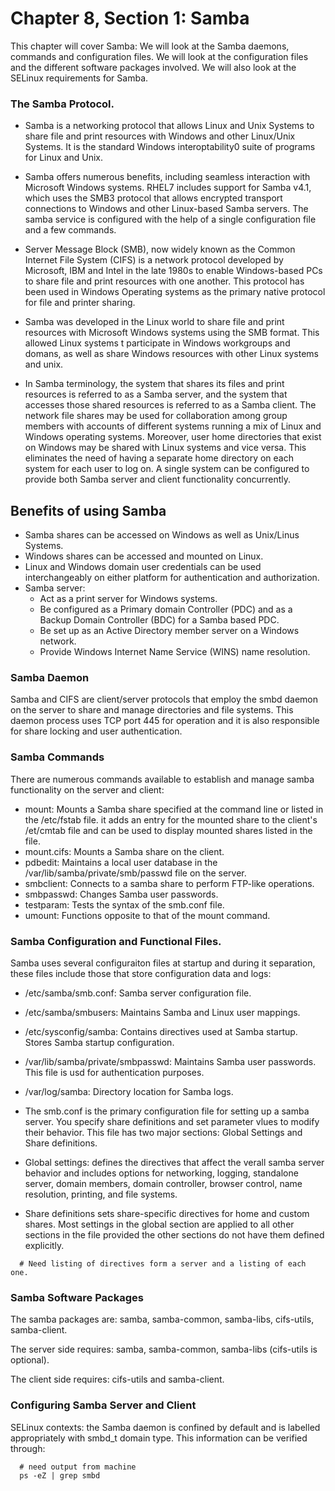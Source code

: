# Chapter 8, Section 1: Samba

This chapter will cover Samba: We will look at the Samba daemons, commands and configuration files. We will look at the configuration files and the different software packages involved. We will also look at the SELinux requirements for Samba.

### The Samba Protocol.

- Samba is a networking protocol that allows Linux and Unix Systems to share file and print resources with Windows and other Linux/Unix Systems. It is the standard Windows interoptability0 suite of programs for Linux and Unix.

- Samba offers numerous benefits, including seamless interaction with Microsoft Windows systems. RHEL7 includes support for Samba v4.1, which uses the SMB3 protocol that allows encrypted transport connections to Windows and other Linux-based Samba servers. The samba service is configured with the help of a single configuration file and a few commands.

- Server Message Block (SMB), now widely known as the Common Internet File System (CIFS) is a network protocol developed by Microsoft, IBM and Intel in the late 1980s to enable Windows-based PCs to share file and print resources with one another. This protocol has been used in Windows Operating systems as the primary native protocol for file and printer sharing.

- Samba was developed in the Linux world to share file and print resources with Microsoft Windows systems using the SMB format. This allowed Linux systems t participate in Windows workgroups and domans, as well as share Windows resources with other Linux systems and unix.

- In Samba terminology, the system that shares its files and print resources is referred to as a Samba server, and the system that accesses those shared resources is referred to as a Samba client. The network file shares may be used for collaboration among group members with accounts of different systems running a mix of Linux and Windows operating systems. Moreover, user home directories that exist on Windows may be shared with Linux systems and vice versa. This eliminates the need of having a separate home directory on each system for each user to log on. A single system can be configured to provide both Samba server and client functionality concurrently.

## Benefits of using Samba

- Samba shares can be accessed on Windows as well as Unix/Linus Systems.
- Windows shares can be accessed and mounted on Linux.
- Linux and Windows domain user credentials can be used interchangeably on either platform for authentication and authorization.
- Samba server:
  - Act as a print server for Windows systems.
  - Be configured as a Primary domain Controller (PDC) and as a Backup Domain Controller (BDC) for a Samba based PDC.
  - Be set up as an Active Directory member server on a Windows network.
  - Provide Windows Internet Name Service (WINS) name resolution.

### Samba Daemon

Samba and CIFS are client/server protocols that employ the smbd daemon on the server to share and manage directories and file systems. This daemon process uses TCP port 445 for operation and it is also responsible for share locking and user authentication.

### Samba Commands

There are numerous commands available to establish and manage samba functionality on the server and client:

- mount: Mounts a Samba share specified at the command line or listed in the /etc/fstab file. it adds an entry for the mounted share to the client's /et/cmtab file and can be used to display mounted shares listed in the file.
- mount.cifs: Mounts a Samba share on the client.
- pdbedit: Maintains a local user database in the /var/lib/samba/private/smb/passwd file on the server.
- smbclient: Connects to a samba share to perform FTP-like operations.
- smbpasswd: Changes Samba user passwords.
- testparam: Tests the syntax of the smb.conf file.
- umount: Functions opposite to that of the mount command.

### Samba Configuration and Functional Files.

Samba uses several configuraiton files at startup and during it separation, these files include those that store configuration data and logs:

- /etc/samba/smb.conf: Samba server configuration file.
- /etc/samba/smbusers: Maintains Samba and Linux user mappings.
- /etc/sysconfig/samba: Contains directives used at Samba startup. Stores Samba startup configuration.
- /var/lib/samba/private/smbpasswd: Maintains Samba user passwords. This file is usd for authentication purposes.
- /var/log/samba: Directory location for Samba logs.

- The smb.conf is the primary configuration file for setting up a samba server. You specify share definitions and set parameter vlues to modify their behavior. This file has two major sections: Global Settings and Share definitions.

- Global settings: defines the directives that affect the verall samba server behavior and includes options for networking, logging, standalone server, domain members, domain controller, browser control, name resolution, printing, and file systems.

- Share definitions sets share-specific directives for home and custom shares. Most settings in the global section are applied to all other sections in the file provided the other sections do not have them defined explicitly.

```
  # Need listing of directives form a server and a listing of each one.
```

### Samba Software Packages

The samba packages are: samba, samba-common, samba-libs, cifs-utils, samba-client.

The server side requires: samba, samba-common, samba-libs (cifs-utils is optional).

The client side requires: cifs-utils and samba-client.

### Configuring Samba Server and Client

SELinux contexts: the Samba daemon is confined by default and is labelled appropriately with smbd_t domain type. This information can be verified through:

```
  # need output from machine
  ps -eZ | grep smbd
```
